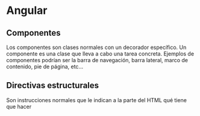 # Angular
## Componentes
Los componentes son clases normales con un decorador específico. Un componente es una clase que lleva a cabo una tarea concreta.
Ejemplos de componentes podrían ser la barra de navegación, barra lateral, marco de contenido, pie de página, etc... 

## Directivas estructurales
Son instrucciones normales que le indican a la parte del HTML qué tiene que hacer
